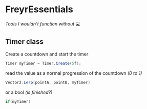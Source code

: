 # FreyrEssentials
*Tools I wouldn't function without* 💻


## Timer class
Create a countdown and start the timer
``` c#
Timer myTimer = Timer.Create(5f);
```
read the value as a normal progression of the countdown _(0 to 1)_
``` c#
Vector2.Lerp(pointA, pointB, myTimer)
```
or a bool _(is finished?)_
``` c#
if(myTimer)
```
